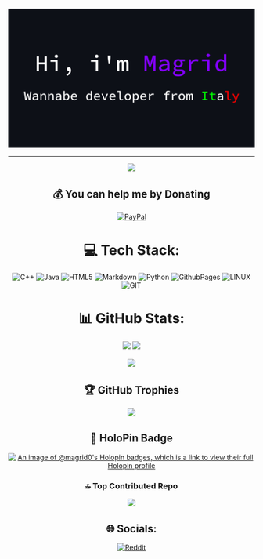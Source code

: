 <div align="center">

![My Image](GH_Banner.jpg)

---
[![](https://visitcount.itsvg.in/api?id=Magrid0&icon=5&color=11)](https://visitcount.itsvg.in)

## 💰 You can help me by Donating
  [![PayPal](https://img.shields.io/badge/PayPal-00457C?style=for-the-badge&logo=paypal&logoColor=white)](https://paypal.me/@Mario2090) 
  
# 💻 Tech Stack:
![C++](https://img.shields.io/badge/c++-%2300599C.svg?style=for-the-badge&logo=c%2B%2B&logoColor=white) ![Java](https://img.shields.io/badge/java-%23ED8B00.svg?style=for-the-badge&logo=openjdk&logoColor=white) ![HTML5](https://img.shields.io/badge/html5-%23E34F26.svg?style=for-the-badge&logo=html5&logoColor=white) ![Markdown](https://img.shields.io/badge/markdown-%23000000.svg?style=for-the-badge&logo=markdown&logoColor=white) ![Python](https://img.shields.io/badge/python-3670A0?style=for-the-badge&logo=python&logoColor=ffdd54) ![GithubPages](https://img.shields.io/badge/github%20pages-121013?style=for-the-badge&logo=github&logoColor=white) ![LINUX](https://img.shields.io/badge/Linux-FCC624?style=for-the-badge&logo=linux&logoColor=black) ![GIT](https://img.shields.io/badge/Git-fc6d26?style=for-the-badge&logo=git&logoColor=white)
# 📊 GitHub Stats:
![](https://streak-stats.demolab.com?user=Magrid0&theme=transparent&hide_border=true)
![](https://github-readme-streak-stats.herokuapp.com/?user=Magrid0&theme=dark&hide_border=false) <br> <br>
![](https://github-readme-stats.vercel.app/api/top-langs/?username=Magrid0&theme=dark&hide_border=false&include_all_commits=true&count_private=true&layout=compact)

## 🏆 GitHub Trophies
![](https://github-profile-trophy.vercel.app/?username=Magrid0&theme=transparent&no-frame=true&no-bg=false&margin-w=4)

## 📌 HoloPin Badge
[![An image of @magrid0's Holopin badges, which is a link to view their full Holopin profile](https://holopin.me/magrid0)](https://holopin.io/@magrid0)

### 🔝 Top Contributed Repo
![](https://github-contributor-stats.vercel.app/api?username=Magrid0&limit=5&theme=radical&combine_all_yearly_contributions=true)

## 🌐 Socials:
[![Reddit](https://img.shields.io/badge/Reddit-%23FF4500.svg?logo=Reddit&logoColor=white)](https://reddit.com/user/-light_yagami) 

</div>
